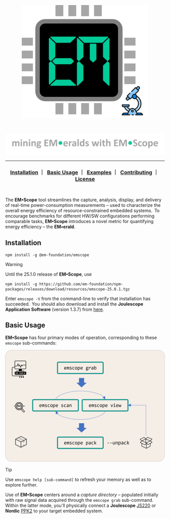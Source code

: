 <p align="center">
    <img src=".github/images/logo.png" alt="EM•Scope Logo" width="400">
</p>
<br>
<p align="center">
    <img src=".github/images/tagline.png" alt="EM•Scope TagLine" width="750">
</p>

-----

<h3 align="center">
  <a href="#installation">Installation</a>&nbsp;&#xFF5C;&nbsp;
  <a href="#usage">Basic Usage</a>&nbsp;&#xFF5C;&nbsp;
  <a href="#examples">Examples</a>&nbsp;&#xFF5C;&nbsp;
  <a href="#contributing">Contributing</a>&nbsp;&#xFF5C;&nbsp;
  <a href="#license">License</a>
</h3>

<br>

The **EM&bull;Scope** tool streamlines the capture, analysis, display, and delivery of real-time power-consumption measurements &ndash; used to characterize the overall energy efficiency of resource-constrained embedded systems.&thinsp; To encourage benchmarks for different HW/SW configurations performing comparable tasks, **EM&bull;Scope** introduces a novel metric for quantifying energy efficiency &ndash; the **EM&bull;erald**.
 
## Installation

```
npm install -g @em-foundation/emscope
```

> [!WARNING]
> Until the 25.1.0 release of **EM&bull;Scope**, use
> ```
> npm install -g https://github.com/em-foundation/npm-packages/releases/download/resources/emscope-25.0.1.tgz
> ```

Enter `emscope -V` from the command-line to verify that installation has succeeded.&thinsp; You should also download and install the **Joulescope Application Software** (version 1.3.7) from [here](https://download.joulescope.com/joulescope_install/index.html).

## Basic Usage

**EM&bull;Scope** has four primary modes of operation, corresponding to these `emscope` sub-commands:

<p align="center">
    <img src=".github/images/modes.png" alt="EM•Scope Modes" width="600">
</p>

> [!TIP]
> Use `emscope help [sub-command]` to refresh your memory as well as to explore further.

Use of **EM&bull;Scope** centers around a _capture directory_ &ndash; populated initially with raw signal data acquired through the `emscope grab` sub-command.&thinsp;  Within the latter mode, you'll physically connect a **Joulescope** [JS220](https://www.joulescope.com/products/js220-joulescope-precision-energy-analyzer) or **Nordic** [PPK2](https://www.nordicsemi.com/Products/Development-hardware/Power-Profiler-Kit-2) to your target embedded system. 


